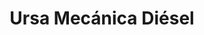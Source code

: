---
title: "Ursa Mecánica Diésel"
url: /quetzaltenango/ursa-mecanica-diesel/
shop: Autowerkstatt
---
